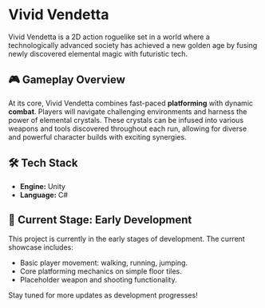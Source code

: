 # Vivid Vendetta 

Vivid Vendetta is a 2D action roguelike set in a world where a technologically advanced society has achieved a new golden age by fusing newly discovered elemental magic with futuristic tech. 

## 🎮 Gameplay Overview

At its core, Vivid Vendetta combines fast-paced **platforming** with dynamic **combat**. Players will navigate challenging environments and harness the power of elemental crystals. These crystals can be infused into various weapons and tools discovered throughout each run, allowing for diverse and powerful character builds with exciting synergies.


## 🛠️ Tech Stack

* **Engine:** Unity
* **Language:** C#

## 🚧 Current Stage: Early Development

This project is currently in the early stages of development. The current showcase includes:
* Basic player movement: walking, running, jumping.
* Core platforming mechanics on simple floor tiles.
* Placeholder weapon and shooting functionality.

Stay tuned for more updates as development progresses!
